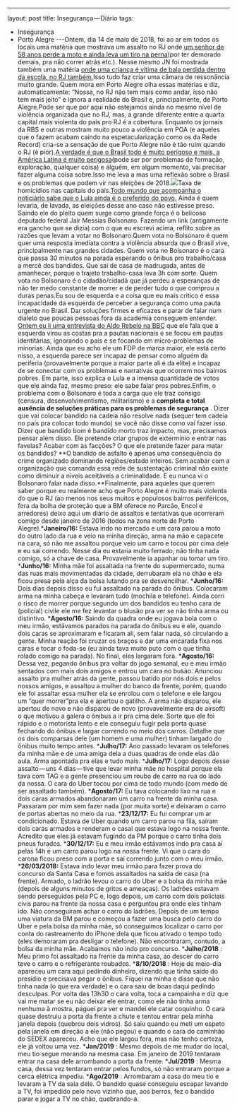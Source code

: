 ---
layout: post
title: Insegurança — Diário
tags:
- Insegurança
- Porto Alegre
---Ontem, dia 14 de maio de 2018, foi ao ar em todos os locais uma matéria que mostrava um assalto no RJ onde 
[um senhor de 58 anos perde a moto e ainda leva um tiro na perna](https://www.reddit.com/r/brasil/comments/8jtyzu/motociclista_leva_um_tiro_na_perna_de_assaltante/)(por ter demorado demais, pra não correr atrás etc.). Nesse mesmo JN foi mostrada também uma matéria 
[onde uma criança é vítima de bala perdida dentro da escola, no RJ também.](https://g1.globo.com/rj/rio-de-janeiro/noticia/crianca-e-atingida-por-bala-perdida-dentro-de-escola-no-cosme-velho-zona-sul-do-rio.ghtml)Isso tudo faz criar uma câmara de ressonância muito grande. Quem mora em Porto Alegre olha essas matérias e diz, automaticamente: 
“Nossa, no RJ não tem mais como andar, isso não tem mais jeito” e ignora a realidade do Brasil e, principalmente, de Porto Alegre.Pode ser que por aqui não estejamos ainda no mesmo nível de violência organizada que no RJ, mas, a grande diferente entre a quarta capital mais violenta do país pro RJ é a cobertura. Enquanto os jornais da RBS e outras mostram muito pouco a violência em POA (e aqueles que o fazem acabam caindo na 
espetacularização como os da Rede Record) cria-se a sensação de que Porto Alegre não é tão ruim quando o RJ (é pior).[A verdade é que o Brasil todo é muito perigoso e mais, a América Latina é muito perigosa](http://www.bbc.com/portuguese/brasil-43309946)(pode ser por problemas de formação, exploração, qualquer coisa) e alguém, em algum momento, vai precisar fazer alguma coisa sobre.Isso me leva a mas uma reflexão sobre o Brasil e os problemas que podem vir nas eleições de 2018.![](https://cdn-images-1.medium.com/max/800/0*B9hwmjmc41p7imRB.png)Taxa de homicídios nas capitais do país.[Todo mundo que acompanha o noticiário sabe que o Lula ainda é o preferido do povo.](http://www.cnt.org.br/imprensa/noticia/resultados-136-pesquisa-cnt-mda) Ainda é quem levaria, de lavada, as eleições desse ano caso não estivesse preso. Saindo ele do pleito quem surge como grande força é o belicoso deputado federal Jair Messias Bolsonaro. Fazendo um link (antigamente era gancho que se dizia) com o que eu escrevi acima, reflito sobre as razões que levam a votar no Bolsonaro.Quem vota no Bolsonaro é quem quer uma resposta imediata contra a violência absurda que o Brasil vive, principalmente nas grandes cidades. Quem vota no Bolsonaro é o cara que passa 30 minutos na parada esperando o ônibus pro trabalho/casa a mercê dos bandidos. Que sai de casa de madrugada, antes de amanhecer, porque o trajeto trabalho-casa leva 3h com sorte. Quem vota no Bolsonaro é o cidadão/cidadã que já perdeu a esperanças de não ter medo constante de morrer e de perder tudo o que comprou a duras penas.Eu sou de esquerda e a coisa que eu mais critico é essa incapacidade da esquerda de perceber a segurança como uma pauta urgente no Brasil. Dar soluções firmes e eficazes e parar de falar num dialeto que poucas pessoas fora da academia conseguem entender. 
[Ontem eu li uma entrevista do Aldo Rebelo na BBC](http://www.bbc.com/portuguese/brasil-44090858) que ele fala que a esquerda virou as costas pra a pautas nacionais e se focou em pautas identitárias, ignorando o país e se focando em micro-problemas de minorias. Ainda que eu acho ele um FDP de marca maior, ele está certo nisso, a esquerda parece ser incapaz de pensar como alguém da periferia (provavelmente porque a maior parte ali é da elite) e incapaz de se conectar com os problemas e narrativas que ocorrem nos bairros pobres. Em parte, isso explica o Lula e a imensa quantidade de votos que ele ainda faz, mesmo preso: ele sabe falar pros pobres.Enfim, o problema com o Bolsonaro é toda a carga que ele traz consigo (censura, desenvolvimentismo, militarismo) e a 
**completa e total ausência de soluções práticas para os problemas de segurança**
. Dizer que vai colocar bandido na cadeia não resolve nada (sequer tem cadeia no país pra colocar todo mundo) se você não disse como vai fazer isso. Dizer que bandido bom é bandido morto traz impacto, mas, precisamos pensar além disso. Ele pretende criar grupos de extermínio e entrar nas favelas? Acabar com as facções? O que ele pretende fazer para matar os bandidos? 
**O bandido de asfalto é apenas uma consequência do crime organizado dominando regiões/estado inteiros. Sem acabar com a organização que comanda essa rede de sustentação criminal não existe como diminuir a níveis aceitáveis a criminalidade. E eu nunca vi o Bolsonaro falar nada disso.**Finalmente, para aqueles que querem saber porque eu realmente acho que Porto Alegre é muito mais violenta do que o RJ (ao menos nos seus muitos e populosos bairros periféricos, fora da bolha de proteção que a BM oferece no Parcão, Encol e arredores) deixo aqui um diário de assaltos e tentativas que ocorreram comigo desde janeiro de 2016 (todos na zona norte de Porto Alegre).***Janeiro/16:**
Estava indo no mercado e um cara parou a moto do outro lado da rua e veio na minha direção, arma na mão e capacete na cara, só não me assaltou porque veio um carro e tocou por cima dele e eu saí correndo. Nesse dia eu estaria muito ferrado, não tinha nada comigo, só a chave de casa. Provavelmente ia apanhar ou tomar um tiro.
***Junho/16:**
 Minha mãe foi assaltada na frente do supermercado, numa das ruas mais movimentadas da cidade, derrubaram ela no chão e ela ficou presa pela alça da bolsa lutando pra se desvencilhar.
***Junho/16:**
 Dois dias depois disso eu fui assaltado na parada do ônibus. Colocaram arma na minha cabeça e levaram tudo (mochila e telefone). Ainda corri o risco de morrer porque segundo um dos bandidos eu 
tenho cara de (policial) civile ele me fez levantar o blusão pra ver se não tinha arma ou distintivo.
***Agosto/16:**
 Saindo da quadra onde eu jogava bola com o meu irmão, estávamos parados na parada do ônibus eu e ele, quando dois caras se aproximaram e ficaram ali, sem falar nada, só circulando a gente. Minha reação foi cruzar os braços e dar uma encarada fixa nos caras e tocar o foda-se (eu ainda tava muito puto com o que tinha rolado comigo na parada). No final, eles largaram fora.
***Agosto/16:**
 Dessa vez, pegando ônibus pra voltar do jogo semanal, eu e meu irmão sentados com mais dois amigos e entrou um cara no busão. Anunciou assalto pra mulher atrás da gente, passou batido por nós dois e pelos nossos amigos, e assaltou a mulher do banco da frente, porém, quando ele foi assaltar essa mulher ela se enrolou com o telefone e ele largou um 
“quer morrer”pra ela e apertou o gatilho. A arma não disparou, ele apertou de novo e não disparou de novo (provavelmente era de airsoft) o que motivou a galera o ônibus a ir pra cima dele. Sorte que ele foi rápido e o motorista lento e ele conseguiu fugir pela porta quase fechando do ônibus e largar correndo no meio dos carros. Detalhe que os dois comparsas dele (um homem e uma mulher) tinham largado do ônibus muito tempo antes.
***Julho/17:**
 Ano passado levaram os telefones da minha mãe e de uma amiga dela a duas quadras de onde elas dão aula. Arma apontada pra elas e tudo mais.
***Julho/17:**
 Logo depois desse assalto — uns 4 dias — tive que levar minha mãe no hospital porque ela tava com TAG e a gente presenciou um roubo de carro na rua do lado da nossa. O cara do Uber tocou por cima de todo mundo (com medo de ser assaltado também).
***Agosto/17:**
 Eu tava colocando lixo na rua e dois caras armados abandonaram um carro na frente da minha casa. Passaram por mim sem fazer nada (por muita sorte) e deixaram o carro de portas abertas no meio da rua.
***23/12/17:**
 Eu fui comprar um ar condicionado. Estava de Uber quando um carro parou na fila, saíram dois caras armados e renderam o casal que estava logo na nossa frente. Acredito que eles já estavam fugindo da PM porque o carro tinha dois pneus furados.
***30/12/17:**
Eu e meu irmão estávamos indo pra casa aí pelas 14h e um carro parou logo na nossa frente. Vi que o cara do carona ficou preso com a porta e saí correndo junto com o meu irmão.
***26/03/2018:**
 Estava indo levar meu irmão para fazer prova do concurso da Santa Casa e fomos assaltados na saída de casa (na frente). Armado, o ladrão levou o carro do Uber e a bolsa da minha mãe (depois de alguns minutos de gritos e ameaças). Os ladrões estavam sendo perseguidos pela PC e, logo depois, um carro com dois policiais civis parou na frente da nossa casa e perguntou pra onde eles tinham ido. Não conseguiram achar o carro do ladrões. Depois de um tempo uma viatura da BM parou e começou a fazer uma busca pelo carro do Uber e pela bolsa da minha mãe, só conseguimos localizar o carro por conta do rastreamento do iPhone dela que ficou ativado o tempo todo (eles demoraram pra desligar o telefone). Não encontraram, contudo, a bolsa da minha mãe. Acabamos não indo pro concurso.
***Julho/2018**
: Meu primo foi assaltado na frente da minha casa, ao descer do carro teve o carro e o refrigerante roubados.
***8/10/2018**
: Hoje de meio-dia apareceu um cara aqui pedindo dinheiro, dizendo que tinha saído do presídio e precisava pegar o ônibus. Fiquei na minha e disse que não tinha nada (o que era verdade) e o cara saiu de boas daqui pedindo desculpas. Por volta das 13h30 o cara volta, toca a campainha e diz que vai me matar se eu não deixar ele entrar, como ele não tinha arma nenhuma à mostra, paguei pra ver e mandei ele catar coquinho. O cara quase destruiu a porta da frente a chute e tentou entrar pela minha janela depois (quebrou dois vidros). Só saiu quando eu meti um espeto pela janela em direção a ele (não pegou) e quando o cara do caminhão do SEDEX apareceu. Acho que ele largou fora, mas não tenho certeza, ele já voltou uma vez.
***Jan/2019**
: Mesmo depois de me mudar do local, meu tio segue morando na mesma casa. Em janeiro de 2019 tentaram entrar na casa dele arrombando a porta da frente.
***Jul/2019**
: Mesma casa, dessa vez tentaram entrar pelos fundos, só não entraram porque a cerca elétrica impediu.
***Ago/2019**
: Arrombaram a casa do meu tio e levaram a TV da sala dele. O bandido quase conseguiu escapar levando a TV, foi impedido pelo novo vizinho que, aos berros, fez o bandido parar e jogar a TV no chão, quebrando-a.
